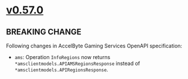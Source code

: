 # [v0.57.0]

## BREAKING CHANGE

Following changes in AccelByte Gaming Services OpenAPI specification:

- `ams`: Operation `InfoRegions` now returns `*amsclientmodels.APIAMSRegionsResponse` instead of `*amsclientmodels.APIRegionsResponse`.

[v0.57.0]: https://github.com/AccelByte/accelbyte-python-sdk/compare/v0.56.0..v0.57.0